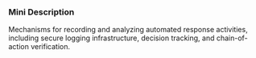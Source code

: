 ### Mini Description

Mechanisms for recording and analyzing automated response activities, including secure logging infrastructure, decision tracking, and chain-of-action verification.
